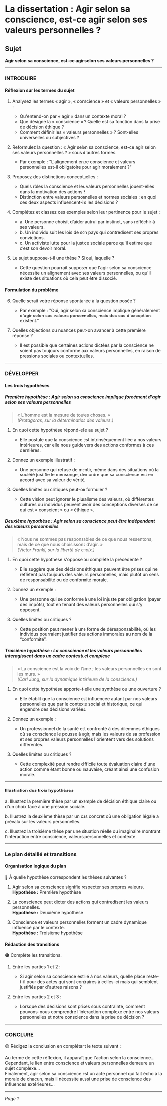 # La dissertation : Agir selon sa conscience, est-ce agir selon ses valeurs personnelles ?

## Sujet
**Agir selon sa conscience, est-ce agir selon ses valeurs personnelles ?**

---

### INTRODUIRE

#### Réflexion sur les termes du sujet

1. Analysez les termes « agir », « conscience » et « valeurs personnelles » :
   - Qu'entend-on par « agir » dans un contexte moral ?
   - Que désigne la « conscience » ? Quelle est sa fonction dans la prise de décision éthique ?
   - Comment définir les « valeurs personnelles » ? Sont-elles universelles ou subjectives ?

2. Reformulez la question : « Agir selon sa conscience, est-ce agir selon ses valeurs personnelles ? » sous d'autres formes.
   - Par exemple : "L'alignement entre conscience et valeurs personnelles est-il obligatoire pour agir moralement ?"

3. Proposez des distinctions conceptuelles :
   - Quels rôles la conscience et les valeurs personnelles jouent-elles dans la motivation des actions ?
   - Distinction entre valeurs personnelles et normes sociales : en quoi ces deux aspects influencent-ils les décisions ?

4. Complétez et classez ces exemples selon leur pertinence pour le sujet :
   - a. Une personne choisit d’aider autrui par instinct, sans réfléchir à ses valeurs.
   - b. Un individu suit les lois de son pays qui contredisent ses propres convictions.
   - c. Un activiste lutte pour la justice sociale parce qu'il estime que c’est son devoir moral.

5. Le sujet suppose-t-il une thèse ? Si oui, laquelle ?
   - Cette question pourrait supposer que l'agir selon sa conscience nécessite un alignement avec ses valeurs personnelles, ou qu'il existe des situations où cela peut être dissocié.

#### Formulation du problème

6. Quelle serait votre réponse spontanée à la question posée ?
   - Par exemple : "Oui, agir selon sa conscience implique généralement d'agir selon ses valeurs personnelles, mais des cas d'exception existent."

7. Quelles objections ou nuances peut-on avancer à cette première réponse ?
   - Il est possible que certaines actions dictées par la conscience ne soient pas toujours conforme aux valeurs personnelles, en raison de pressions sociales ou contextuelles.

---

### DÉVELOPPER

#### Les trois hypothèses

##### Première hypothèse : Agir selon sa conscience implique forcément d'agir selon ses valeurs personnelles

> « L’homme est la mesure de toutes choses. »  
> *(Protagoras, sur la détermination des valeurs.)*

1. En quoi cette hypothèse répond-elle au sujet ?
   - Elle postule que la conscience est intrinsèquement liée à nos valeurs intérieures, car elle nous guide vers des actions conformes à ces dernières.
   
2. Donnez un exemple illustratif :
   - Une personne qui refuse de mentir, même dans des situations où la société justifie le mensonge, démontre que sa conscience est en accord avec sa valeur de vérité.

3. Quelles limites ou critiques peut-on formuler ?
   - Cette vision peut ignorer le pluralisme des valeurs, où différentes cultures ou individus peuvent avoir des conceptions diverses de ce qui est « conscient » ou « éthique ».

##### Deuxième hypothèse : Agir selon sa conscience peut être indépendant des valeurs personnelles

> « Nous ne sommes pas responsables de ce que nous ressentons, mais de ce que nous choisissons d’agir. »  
> *(Victor Frankl, sur la liberté de choix.)*

1. En quoi cette hypothèse s'oppose ou complète la précédente ?
   - Elle suggère que des décisions éthiques peuvent être prises qui ne reflètent pas toujours des valeurs personnelles, mais plutôt un sens de responsabilité ou de conformité morale.

2. Donnez un exemple :
   - Une personne qui se conforme à une loi injuste par obligation (payer des impôts), tout en tenant des valeurs personnelles qui s'y opposent.

3. Quelles limites ou critiques ?
   - Cette position peut mener à une forme de déresponsabilité, où les individus pourraient justifier des actions immorales au nom de la “conformité”.

##### Troisième hypothèse : La conscience et les valeurs personnelles interagissent dans un cadre contextuel complexe

> « La conscience est la voix de l’âme ; les valeurs personnelles en sont les murs. »  
> *(Carl Jung, sur la dynamique intérieure de la conscience.)*

1. En quoi cette hypothèse apporte-t-elle une synthèse ou une ouverture ?
   - Elle établit que la conscience est influencée autant par nos valeurs personnelles que par le contexte social et historique, ce qui engendre des décisions variées.

2. Donnez un exemple :
   - Un professionnel de la santé est confronté à des dilemmes éthiques où sa conscience le pousse à agir, mais les valeurs de sa profession et ses propres valeurs personnelles l'orientent vers des solutions différentes.

3. Quelles limites ou critiques ?
   - Cette complexité peut rendre difficile toute évaluation claire d'une action comme étant bonne ou mauvaise, créant ainsi une confusion morale.

---

#### Illustration des trois hypothèses

a. Illustrez la première thèse par un exemple de décision éthique claire ou d'un choix face à une pression sociale.

b. Illustrez la deuxième thèse par un cas concret où une obligation légale a prévalu sur les valeurs personnelles.

c. Illustrez la troisième thèse par une situation réelle ou imaginaire montrant l'interaction entre conscience, valeurs personnelles et contexte.

---

### Le plan détaillé et transitions

#### Organisation logique du plan

🔴 À quelle hypothèse correspondent les thèses suivantes ?

1. Agir selon sa conscience signifie respecter ses propres valeurs.  
   **Hypothèse :** Première hypothèse

2. La conscience peut dicter des actions qui contredisent les valeurs personnelles.  
   **Hypothèse :** Deuxième hypothèse

3. Conscience et valeurs personnelles forment un cadre dynamique influencé par le contexte.  
   **Hypothèse :** Troisième hypothèse

#### Rédaction des transitions

🟠 Complète les transitions.

1. Entre les parties 1 et 2 :  
   - Si agir selon sa conscience est lié à nos valeurs, quelle place reste-t-il pour des actes qui sont contraires à celles-ci mais qui semblent justifiés par d'autres raisons ?

2. Entre les parties 2 et 3 :  
   - Lorsque des décisions sont prises sous contrainte, comment pouvons-nous comprendre l’interaction complexe entre nos valeurs personnelles et notre conscience dans la prise de décision ?

---

### CONCLURE

🟡 Rédigez la conclusion en complétant le texte suivant :

Au terme de cette réflexion, il apparaît que l'action selon la conscience…  
Cependant, le lien entre conscience et valeurs personnelles demeure un sujet complexe…  
Finalement, agir selon sa conscience est un acte personnel qui fait écho à la morale de chacun, mais il nécessite aussi une prise de conscience des influences extérieures… 

--- 

*Page 1*